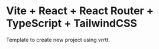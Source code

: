 # Vite + React + React Router + TypeScript + TailwindCSS

Template to create new project using vrrtt.